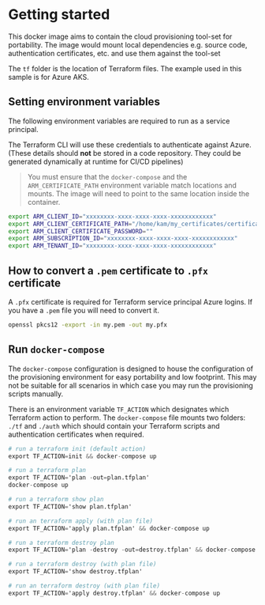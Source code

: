 # Getting started

This docker image aims to contain the cloud provisioning tool-set for portability.  The image would mount local dependencies e.g. source code, authentication certificates, etc. and use them against the tool-set

The `tf` folder is the location of Terraform files. The example used in this sample is for Azure AKS.

## Setting environment variables

The following environment variables are required to run as a service principal.  

The Terraform CLI will use these credentials to authenticate against Azure.  (These details should **not** be stored in a code repository. They could be generated dynamically at runtime for CI/CD pipelines)

> You must ensure that the `docker-compose` and the `ARM_CERTIFICATE_PATH` environment variable match locations and mounts.  The image will need to point to the same location inside the container. 

```bash
export ARM_CLIENT_ID="xxxxxxxx-xxxx-xxxx-xxxx-xxxxxxxxxxxx"
export ARM_CLIENT_CERTIFICATE_PATH="/home/kam/my_certificates/certificate.pfx"
export ARM_CLIENT_CERTIFICATE_PASSWORD=""
export ARM_SUBSCRIPTION_ID="xxxxxxxx-xxxx-xxxx-xxxx-xxxxxxxxxxxx"
export ARM_TENANT_ID="xxxxxxxx-xxxx-xxxx-xxxx-xxxxxxxxxxxx"
```

## How to convert a `.pem` certificate to `.pfx` certificate

A `.pfx` certificate is required for Terraform service principal Azure logins.  If you have a `.pem` file you will need to convert it.

```bash
openssl pkcs12 -export -in my.pem -out my.pfx
```

## Run `docker-compose`

The `docker-compose` configuration is designed to house the configuration of the provisioning environment for easy portability and low footprint.  This may not be suitable for all scenarios in which case you may run the provisioning scripts manually.

There is an environment variable `TF_ACTION` which designates which Terraform action to perform.  The `docker-compose` file mounts two folders: `./tf` and `./auth` which should contain your Terraform scripts and authentication certificates when required.

```terraform
# run a terraform init (default action)
export TF_ACTION=init && docker-compose up

# run a terraform plan
export TF_ACTION='plan -out=plan.tfplan'
docker-compose up

# run a terraform show plan
export TF_ACTION='show plan.tfplan'

# run an terraform apply (with plan file)
export TF_ACTION='apply plan.tfplan' && docker-compose up

# run a terraform destroy plan
export TF_ACTION='plan -destroy -out=destroy.tfplan' && docker-compose up

# run a terraform destroy (with plan file)
export TF_ACTION='show destroy.tfplan'

# run an terraform destroy (with plan file)
export TF_ACTION='apply destroy.tfplan' && docker-compose up

```
